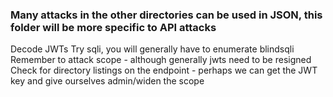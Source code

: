 ### Many attacks in the other directories can be used in JSON, this folder will be more specific to API attacks

Decode JWTs 
Try sqli, you will generally have to enumerate blindsqli  
Remember to attack scope - although generally jwts need to be resigned  
Check for directory listings on the endpoint - perhaps we can get the JWT key and give ourselves admin/widen the scope  

